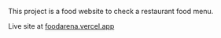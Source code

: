 This project is a food website to check a restaurant food menu.

Live site at [foodarena.vercel.app](https://foodarena.vercel.app)
